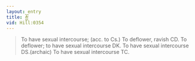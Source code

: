 ```yaml
---
layout: entry
title: རྒྱོ་
vid: Hill:0354
---
```

> To have sexual intercourse; (acc. to Cs.) To deflower, ravish CD. To deflower; to have sexual intercourse DK. To have sexual intercourse DS.(archaic) To have sexual intercourse TC.
